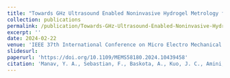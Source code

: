 ```yaml
---
title: "Towards GHz Ultrasound Enabled Noninvasive Hydrogel Metrology for Mechanobiology"
collection: publications
permalink: /publication/Towards-GHz-Ultrasound-Enabled-Noninvasive-Hydrogel-Metrology-for-Mechanobiology
excerpt: ''
date: 2024-02-22
venue: 'IEEE 37th International Conference on Micro Electro Mechanical Systems (MEMS)'
slidesurl: 
paperurl: 'https://doi.org/10.1109/MEMS58180.2024.10439458'
citation: 'Manav, Y. A., Sebastian, F., Baskota, A., Kuo, J. C., Amini, R., Lal, A., & Davaji, B. (2024). Towards GHz Ultrasound Enabled Noninvasive Hydrogel Metrology for Mechanobiology. 2024 IEEE 37th International Conference on Micro Electro Mechanical Systems (MEMS). doi:10.1109/mems58180.2024.10439458  '
---
```

